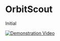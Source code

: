 # OrbitScout
Initial

[![Demonstration Video](https://img.youtube.com/vi/gyScgLJpWrA/0.jpg)](https://www.youtube.com/watch?v=gyScgLJpWrA)
